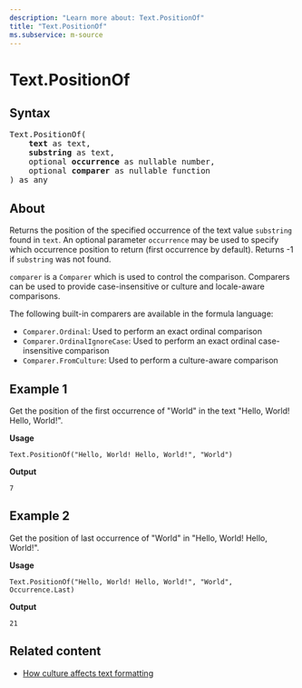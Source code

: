 ```yaml
---
description: "Learn more about: Text.PositionOf"
title: "Text.PositionOf"
ms.subservice: m-source
---
```

# Text.PositionOf

## Syntax

<pre>
Text.PositionOf(
    <b>text</b> as text,
    <b>substring</b> as text,
    optional <b>occurrence</b> as nullable number,
    optional <b>comparer</b> as nullable function
) as any
</pre>

## About

Returns the position of the specified occurrence of the text value `substring` found in `text`. An optional parameter `occurrence` may be used to specify which occurrence position to return (first occurrence by default). Returns -1 if `substring` was not found.

`comparer` is a `Comparer` which is used to control the comparison. Comparers can be used to provide case-insensitive or culture and locale-aware comparisons.

The following built-in comparers are available in the formula language:

* `Comparer.Ordinal`: Used to perform an exact ordinal comparison
* `Comparer.OrdinalIgnoreCase`: Used to perform an exact ordinal case-insensitive comparison
* `Comparer.FromCulture`: Used to perform a culture-aware comparison

## Example 1

Get the position of the first occurrence of "World" in the text "Hello, World! Hello, World!".

**Usage**

```powerquery-m
Text.PositionOf("Hello, World! Hello, World!", "World")
```

**Output**

`7`

## Example 2

Get the position of last occurrence of "World" in "Hello, World! Hello, World!".

**Usage**

```powerquery-m
Text.PositionOf("Hello, World! Hello, World!", "World", Occurrence.Last)
```

**Output**

`21`

## Related content

* [How culture affects text formatting](how-culture-affects-text-formatting.md)
